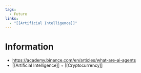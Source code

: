 ```yaml
---
tags:
  - Future
links:
  - "[[Artificial Intelligence]]"
---
```

# Information

- https://academy.binance.com/en/articles/what-are-ai-agents
- [[Artificial Intelligence]] + [[Cryptocurrency]]